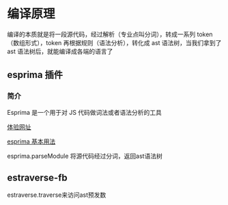 # 编译原理

编译的本质就是将一段源代码，经过解析（专业点叫分词），转成一系列 token（数组形式），token 再根据规则（语法分析），转化成 ast 语法树，当我们拿到了 ast 语法树后，就能编译成各端的语言了

## esprima 插件

### 简介

Esprima 是一个用于对 JS 代码做词法或者语法分析的工具

[体验网址](https://esprima.org/demo/parse.html#)

[esprima 基本用法](https://www.jianshu.com/p/47d9b2a365c5)


esprima.parseModule 将源代码经过分词，返回ast语法树


##  estraverse-fb

estraverse.traverse来访问ast预发数


